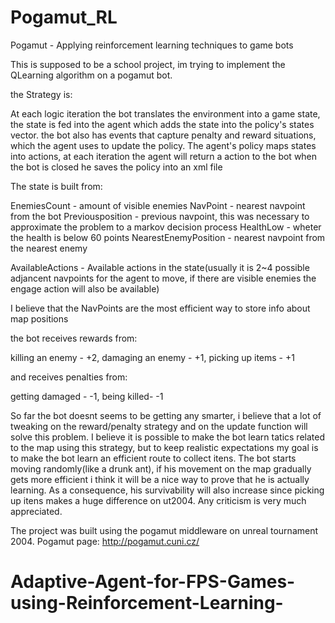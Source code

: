 Pogamut_RL
==========

Pogamut - Applying reinforcement learning techniques to game bots

This is supposed to be a school project, im trying to implement the QLearning algorithm on a pogamut bot.

the Strategy is:

At each logic iteration the bot translates the environment into a game state, the state is fed into the 
agent which adds the state into the policy's states vector.
the bot also has events that capture penalty and reward situations, which the agent uses to update the policy.
The agent's policy maps states into actions, at each iteration the agent will return a action to the bot
when the bot is closed he saves the policy into an xml file

The state is built from:

EnemiesCount - amount of visible enemies
NavPoint - nearest navpoint from the bot
Previousposition - previous navpoint, this was necessary to approximate the problem to a markov decision process
HealthLow - wheter the health is below 60 points
NearestEnemyPosition - nearest navpoint from the nearest enemy

AvailableActions - Available actions in the state(usually it is 2~4 possible adjancent navpoints for the agent to move, 
if there are visible enemies the engage action will also be available)

I believe that the NavPoints are the most efficient way to store info about map positions

the bot receives rewards from:

killing an enemy - +2,
damaging an enemy - +1,
picking up items - +1

and receives penalties from:

getting damaged - -1,
being killed- -1

So far the bot doesnt seems to be getting any smarter, i believe that a lot of tweaking on the reward/penalty strategy
and on the update function will solve this problem.
I believe it is possible to make the bot learn tatics related to the map using this strategy, but to keep realistic expectations my goal is to make the bot learn an efficient route to collect itens. 
The bot starts moving randomly(like a drunk ant), if his movement on the map gradually gets more efficient
i think it will be a nice way to prove that he is actually learning. As a consequence, his survivability 
will also increase since picking up itens makes a huge difference on ut2004.
Any criticism is very much appreciated.

The project was built using the pogamut middleware on unreal tournament 2004.
Pogamut page: http://pogamut.cuni.cz/
# Adaptive-Agent-for-FPS-Games-using-Reinforcement-Learning-
